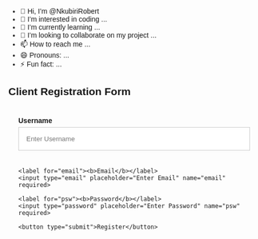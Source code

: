 - 👋 Hi, I’m @NkubiriRobert
- 👀 I’m interested in coding ...
- 🌱 I’m currently learning ...
- 💞️ I’m looking to collaborate on my project ...
- 📫 How to reach me ...
- 😄 Pronouns: ...
- ⚡ Fun fact: ...

<!---
NkubiriRobert/NkubiriRobert is a ✨ special ✨ repository because its `README.md` (this file) appears on your GitHub profile.
You can click the Preview link to take a look at your changes.
--->

<!DOCTYPE html>
<html lang="en">
<head>
<meta charset="UTF-8">
<meta name="viewport" content="width=device-width, initial-scale=1.0">
<title>Classic Fashion Website - Registration</title>
<style>
  body { font-family: Arial, sans-serif; }
  .container { max-width: 500px; margin: auto; padding: 20px; }
  input[type=text], input[type=password], input[type=email] {
    width: 100%; padding: 15px; margin: 5px 0 20px 0; display: inline-block;
    border: 1px solid #ccc; box-sizing: border-box;
  }
  button { background-color: #4CAF50; color: white; padding: 14px 20px; margin: 8px 0;
    border: none; cursor: pointer; width: 100%; }
  button:hover { opacity: 0.8; }
  @media screen and (max-width: 600px) {
    .container { width: 100%; }
  }
</style>
</head>
<body>

<h2>Client Registration Form</h2>

<div class="container">
  <form action="/submit_registration" method="post">
    <label for="uname"><b>Username</b></label>
    <input type="text" placeholder="Enter Username" name="uname" required>

    <label for="email"><b>Email</b></label>
    <input type="email" placeholder="Enter Email" name="email" required>

    <label for="psw"><b>Password</b></label>
    <input type="password" placeholder="Enter Password" name="psw" required>

    <button type="submit">Register</button>
  </form>
</div>

</body>
</html>

